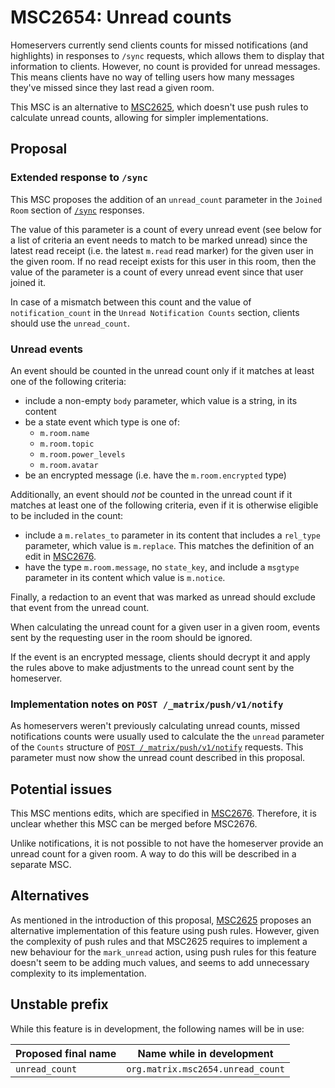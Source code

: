 # MSC2654: Unread counts

Homeservers currently send clients counts for missed notifications (and
highlights) in responses to `/sync` requests, which allows them to display that
information to clients. However, no count is provided for unread messages. This
means clients have no way of telling users how many messages they've missed
since they last read a given room.

This MSC is an alternative to
[MSC2625](https://github.com/matrix-org/matrix-doc/pull/2625), which doesn't use
push rules to calculate unread counts, allowing for simpler implementations.


## Proposal


### Extended response to `/sync`

This MSC proposes the addition of an `unread_count` parameter in the `Joined
Room` section of
[`/sync`](https://matrix.org/docs/spec/client_server/r0.6.1#get-matrix-client-r0-sync)
responses.

The value of this parameter is a count of every unread event (see below for a
list of criteria an event needs to match to be marked unread) since the latest
read receipt (i.e. the latest `m.read` read marker) for the given user in the
given room. If no read receipt exists for this user in this room, then the value
of the parameter is a count of every unread event since that user joined it.

In case of a mismatch between this count and the value of `notification_count`
in the `Unread Notification Counts` section, clients should use the
`unread_count`.


### Unread events

An event should be counted in the unread count only if it matches at least one
of the following criteria:

* include a non-empty `body` parameter, which value is a string, in its content
* be a state event which type is one of:
    * `m.room.name`
    * `m.room.topic`
    * `m.room.power_levels`
    * `m.room.avatar`
* be an encrypted message (i.e. have the `m.room.encrypted` type)

Additionally, an event should _not_ be counted in the unread count if it matches
at least one of the following criteria, even if it is otherwise eligible to be
included in the count:

* include a `m.relates_to` parameter in its content that includes a `rel_type`
  parameter, which value is `m.replace`. This matches the definition of an edit
  in [MSC2676](https://github.com/matrix-org/matrix-doc/pull/2676).
* have the type `m.room.message`, no `state_key`, and include a `msgtype`
  parameter in its content which value is `m.notice`.

Finally, a redaction to an event that was marked as unread should exclude that
event from the unread count.

When calculating the unread count for a given user in a given room, events sent
by the requesting user in the room should be ignored.

If the event is an encrypted message, clients should decrypt it and apply the
rules above to make adjustments to the unread count sent by the homeserver.


### Implementation notes on `POST /_matrix/push/v1/notify`

As homeservers weren't previously calculating unread counts, missed
notifications counts were usually used to calculate the the `unread` parameter
of the `Counts` structure of [`POST
/_matrix/push/v1/notify`](https://matrix.org/docs/spec/push_gateway/latest#post-matrix-push-v1-notify)
requests. This parameter must now show the unread count described in this
proposal.


## Potential issues

This MSC mentions edits, which are specified in
[MSC2676](https://github.com/matrix-org/matrix-doc/pull/2676). Therefore, it is
unclear whether this MSC can be merged before MSC2676.

Unlike notifications, it is not possible to not have the homeserver provide an
unread count for a given room. A way to do this will be described in a separate
MSC.


## Alternatives

As mentioned in the introduction of this proposal,
[MSC2625](https://github.com/matrix-org/matrix-doc/pull/2625) proposes an
alternative implementation of this feature using push rules. However, given the
complexity of push rules and that MSC2625 requires to implement a new behaviour
for the `mark_unread` action, using push rules for this feature doesn't seem to
be adding much values, and seems to add unnecessary complexity to its
implementation.


## Unstable prefix

While this feature is in development, the following names will be in use:

| Proposed final name | Name while in development |
| --- | --- |
| `unread_count` | `org.matrix.msc2654.unread_count` |
